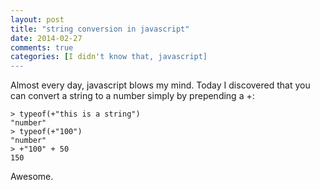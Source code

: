 ```yaml
---
layout: post
title: "string conversion in javascript"
date: 2014-02-27
comments: true
categories: [I didn't know that, javascript]
---
```


Almost every day, javascript blows my mind. Today I discovered that you can convert a string to a number simply by prepending a +:

```
> typeof(+"this is a string")
"number"
> typeof(+"100")
"number"
> +"100" + 50
150
```

Awesome.